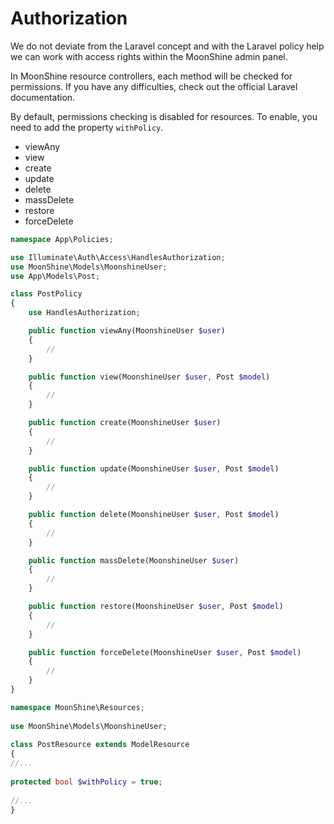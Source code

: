 # Authorization

We do not deviate from the Laravel concept and with the Laravel policy help we can work with access rights within the MoonShine admin panel.

In MoonShine resource controllers, each method will be checked for permissions. If you have any difficulties, check out the official Laravel documentation.

By default, permissions checking is disabled for resources. To enable, you need to add the property `withPolicy`.

- viewAny
- view
- create
- update
- delete
- massDelete
- restore
- forceDelete

```php
namespace App\Policies;

use Illuminate\Auth\Access\HandlesAuthorization;
use MoonShine\Models\MoonshineUser;
use App\Models\Post;

class PostPolicy
{
    use HandlesAuthorization;

    public function viewAny(MoonshineUser $user)
    {
        //
    }

    public function view(MoonshineUser $user, Post $model)
    {
        //
    }

    public function create(MoonshineUser $user)
    {
        //
    }

    public function update(MoonshineUser $user, Post $model)
    {
        //
    }

    public function delete(MoonshineUser $user, Post $model)
    {
        //
    }

    public function massDelete(MoonshineUser $user)
    {
        //
    }

    public function restore(MoonshineUser $user, Post $model)
    {
        //
    }

    public function forceDelete(MoonshineUser $user, Post $model)
    {
        //
    }
}
```

```php
namespace MoonShine\Resources;
 
use MoonShine\Models\MoonshineUser;
 
class PostResource extends ModelResource
{
//...
 
protected bool $withPolicy = true; 
 
//...
}

```
